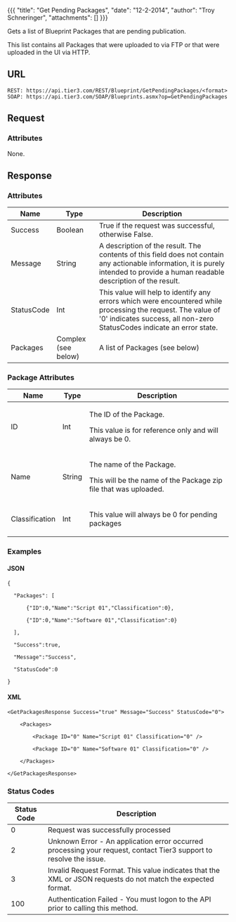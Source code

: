 {{{
  "title": "Get Pending Packages",
  "date": "12-2-2014",
  "author": "Troy Schneringer",
  "attachments": []
}}}

Gets a list of Blueprint Packages that are pending publication.

This list contains all Packages that were uploaded to  via FTP or that were uploaded in the UI via HTTP.

## URL

    REST: https://api.tier3.com/REST/Blueprint/GetPendingPackages/<format>
    SOAP: https://api.tier3.com/SOAP/Blueprints.asmx?op=GetPendingPackages

## Request

### Attributes

None.

## Response

### Attributes

<table>
  <thead>
  <tr>
    <th>Name</th>
    <th>Type</th>
    <th>Description</th>
  </tr>
</thead>
<tbody>
    <tr>
      <td>Success</td>
      <td>Boolean</td>
      <td>True if the request was successful, otherwise False.</td>
    </tr>
    <tr>
      <td>Message</td>
      <td>String</td>
      <td>A description of the result. The contents of this field does not contain any actionable information, it is purely intended to provide a human readable description of the result.</td>
    </tr>
    <tr>
      <td>StatusCode</td>
      <td>Int</td>
      <td>This value will help to identify any errors which were encountered while processing the request. The value of '0' indicates success, all non-zero StatusCodes indicate an error state.</td>
    </tr>
    <tr>
      <td>Packages</td>
      <td>Complex (see below)</td>
      <td>
        <p>A list of Packages (see below)</p>
      </td>
    </tr>
  </tbody>
</table>

### Package Attributes

<table>
  <thead>
  <tr>
    <th>Name</th>
    <th>Type</th>
    <th>Description</th>
  </tr>
</thead>
<tbody>
    <tr>
      <td>ID</td>
      <td>Int</td>
      <td>
        <p>The ID of the Package. &nbsp;</p>
        <p>This value is for reference only and will always be 0.</p>
      </td>
    </tr>
    <tr>
      <td>Name</td>
      <td>String</td>
      <td>
        <p>The name of the Package.</p>
        <p>This will be the name of the Package zip file that was uploaded.</p>
      </td>
    </tr>
    <tr>
      <td>Classification</td>
      <td>Int</td>
      <td>
        <p>This value will always be 0 for pending packages</p>
      </td>
    </tr>
  </tbody>
</table>

### Examples

#### JSON

    {

      "Packages": [

          {"ID":0,"Name":"Script 01","Classification":0},

          {"ID":0,"Name":"Software 01","Classification":0}

      ],

      "Success":true,

      "Message":"Success",

      "StatusCode":0

    }

#### XML

    <GetPackagesResponse Success="true" Message="Success" StatusCode="0">

        <Packages>

            <Package ID="0" Name="Script 01" Classification="0" />

            <Package ID="0" Name="Software 01" Classification="0" />

        </Packages>

    </GetPackagesResponse>

### Status Codes

<table>
  <thead>
    <tr>
      <th>Status Code</th>
      <th>Description</th>
    </tr>
  </thead>
  <tbody>
    <tr>
      <td>0</td>
      <td>Request was successfully processed</td>
    </tr>
    <tr>
      <td>2</td>
      <td>Unknown Error - An application error occurred processing your request, contact Tier3 support to resolve the issue.</td>
    </tr>
    <tr>
      <td>3</td>
      <td>Invalid Request Format. This value indicates that the XML or JSON requests do not match the expected format.</td>
    </tr>
    <tr>
      <td>100</td>
      <td>Authentication Failed - You must logon to the API prior to calling this method.</td>
    </tr>
  </tbody>
</table>
